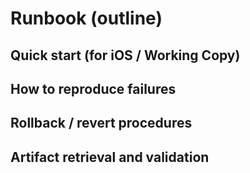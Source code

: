 # Runbook (outline)

## Quick start (for iOS / Working Copy)
## How to reproduce failures
## Rollback / revert procedures
## Artifact retrieval and validation
